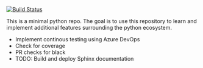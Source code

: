 [![Build Status](https://dev.azure.com/mathurk1/az-devops-repo/_apis/build/status/mathurk1.az-devops-repo?branchName=master)](https://dev.azure.com/mathurk1/az-devops-repo/_build/latest?definitionId=2&branchName=master)

This is a minimal python repo. The goal is to use this repository to learn and implement additional features surrounding the python ecosystem.

- Implement continous testing using Azure DevOps
- Check for coverage
- PR checks for black
- TODO: Build and deploy Sphinx documentation
